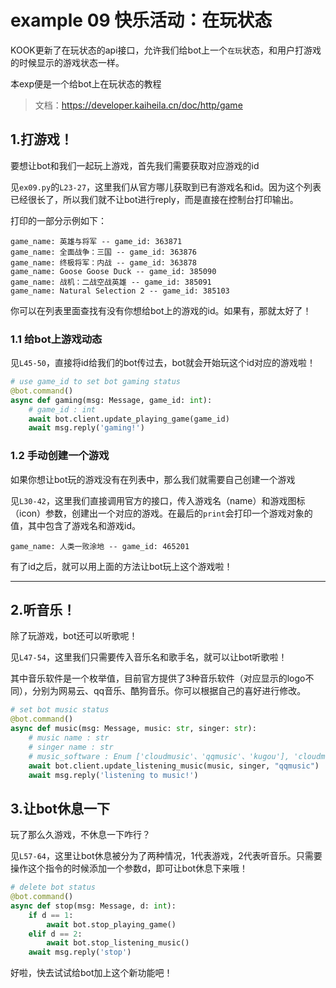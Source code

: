 # example 09 快乐活动：在玩状态

KOOK更新了在玩状态的api接口，允许我们给bot上一个`在玩`状态，和用户打游戏的时候显示的游戏状态一样。

本exp便是一个给bot上在玩状态的教程

>文档：https://developer.kaiheila.cn/doc/http/game



## 1.打游戏！

要想让bot和我们一起玩上游戏，首先我们需要获取对应游戏的id

见`ex09.py`的`L23-27`，这里我们从官方哪儿获取到已有游戏名和id。因为这个列表已经很长了，所以我们就不让bot进行reply，而是直接在控制台打印输出。

打印的一部分示例如下：
```
game_name: 英雄与将军 -- game_id: 363871
game_name: 全面战争：三国 -- game_id: 363876
game_name: 终极将军：内战 -- game_id: 363878
game_name: Goose Goose Duck -- game_id: 385090
game_name: 战机：二战空战英雄 -- game_id: 385091
game_name: Natural Selection 2 -- game_id: 385103
```

你可以在列表里面查找有没有你想给bot上的游戏的id。如果有，那就太好了！

### 1.1 给bot上游戏动态

见`L45-50`，直接将id给我们的bot传过去，bot就会开始玩这个id对应的游戏啦！
```python
# use game_id to set bot gaming status
@bot.command()
async def gaming(msg: Message, game_id: int):
    # game_id : int
    await bot.client.update_playing_game(game_id)
    await msg.reply('gaming!')
```

### 1.2 手动创建一个游戏

如果你想让bot玩的游戏没有在列表中，那么我们就需要自己创建一个游戏

见`L30-42`，这里我们直接调用官方的接口，传入游戏名（name）和游戏图标（icon）参数，创建出一个对应的游戏。在最后的`print`会打印一个游戏对象的值，其中包含了游戏名和游戏id。

```
game_name: 人类一败涂地 -- game_id: 465201
```

有了id之后，就可以用上面的方法让bot玩上这个游戏啦！

----

## 2.听音乐！

除了玩游戏，bot还可以听歌呢！

见`L47-54`，这里我们只需要传入音乐名和歌手名，就可以让bot听歌啦！

其中音乐软件是一个枚举值，目前官方提供了3种音乐软件（对应显示的logo不同），分别为网易云、qq音乐、酷狗音乐。你可以根据自己的喜好进行修改。
```python
# set bot music status
@bot.command()
async def music(msg: Message, music: str, singer: str):
    # music name : str
    # singer name : str
    # music_software : Enum ['cloudmusic'、'qqmusic'、'kugou'], 'cloudmusic' in default
    await bot.client.update_listening_music(music, singer, "qqmusic")
    await msg.reply('listening to music!')
```

## 3.让bot休息一下

玩了那么久游戏，不休息一下咋行？

见`L57-64`，这里让bot休息被分为了两种情况，1代表游戏，2代表听音乐。只需要操作这个指令的时候添加一个参数d，即可让bot休息下来哦！
```python
# delete bot status
@bot.command()
async def stop(msg: Message, d: int):
    if d == 1:
        await bot.stop_playing_game()
    elif d == 2:
        await bot.stop_listening_music()
    await msg.reply('stop')
```

好啦，快去试试给bot加上这个新功能吧！
